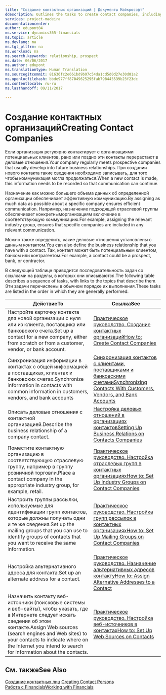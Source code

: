 ```yaml
---
title: "Создание контактных организаций | Документы Майкрософт"
ddescription: Outlines the tasks to create contact companies, including assigning relevant data about prospects and defining the business relationships you have with companies.
services: project-madeira
documentationcenter: 
author: edupont04
ms.service: dynamics365-financials
ms.topic: article
ms.devlang: na
ms.tgt_pltfrm: na
ms.workload: na
ms.search.keywords: relationship, prospect
ms.date: 06/06/2017
ms.author: edupont
ms.translationtype: Human Translation
ms.sourcegitcommit: 81636fc2e661bd9b07c54da1cd5d0d27e30d01a2
ms.openlocfilehash: bbde977ff87049625295fab798445539b23f23dc
ms.contentlocale: ru-ru
ms.lasthandoff: 09/11/2017

---
```

# <a name="creating-contact-companies"></a><span data-ttu-id="9de77-102">Создание контактных организаций</span><span class="sxs-lookup"><span data-stu-id="9de77-102">Creating Contact Companies</span></span>
<span data-ttu-id="9de77-103">Если организация регулярно контактирует с организациями потенциальных клиентов, рано или поздно эти контакты перерастают в деловые отношения.</span><span class="sxs-lookup"><span data-stu-id="9de77-103">Your company regularly meets prospective companies that usually develop into future business relationships.</span></span> <span data-ttu-id="9de77-104">При создании нового контакта такие сведения необходимо записывать, для того чтобы коммуникация могла продолжаться.</span><span class="sxs-lookup"><span data-stu-id="9de77-104">When a new contact is made, this information needs to be recorded so that communication can continue.</span></span>

<span data-ttu-id="9de77-105">Назначение как можно большего объема данных об определенной организации обеспечивает эффективную коммуникацию.</span><span class="sxs-lookup"><span data-stu-id="9de77-105">By assigning as much data as possible about a specific company ensures efficient communication.</span></span> <span data-ttu-id="9de77-106">Например, назначение подходящей отраслевой группы обеспечивает конкретныморганизациям включение в соответствующую коммуникацию.</span><span class="sxs-lookup"><span data-stu-id="9de77-106">For example, assigning the relevant industry group, ensures that specific companies are included in any relevant communication.</span></span>

<span data-ttu-id="9de77-107">Можно также определить, какие деловые отношения установлены с данным контактом.</span><span class="sxs-lookup"><span data-stu-id="9de77-107">You can also define the business relationship that you have with a contact.</span></span> <span data-ttu-id="9de77-108">Так, контакт может быть потенциальным клиентом, банком или контрагентом.</span><span class="sxs-lookup"><span data-stu-id="9de77-108">For example, a contact could be a prospect, bank, or contractor.</span></span>

<span data-ttu-id="9de77-109">В следующей таблице приводится последовательность задач со ссылками на разделы, в которых они описываются.</span><span class="sxs-lookup"><span data-stu-id="9de77-109">The following table describes a sequence of tasks, with links to the topics that describe them.</span></span> <span data-ttu-id="9de77-110">Эти задачи перечислены в обычном порядке их выполнения.</span><span class="sxs-lookup"><span data-stu-id="9de77-110">These tasks are listed in the order in which they are generally performed.</span></span>

| <span data-ttu-id="9de77-111">Действие</span><span class="sxs-lookup"><span data-stu-id="9de77-111">To</span></span> | <span data-ttu-id="9de77-112">Ссылка</span><span class="sxs-lookup"><span data-stu-id="9de77-112">See</span></span> |
| --- | --- |
| <span data-ttu-id="9de77-113">Настройте карточку контакта для новой организации с нуля или из клиента, поставщика или банковского счета.</span><span class="sxs-lookup"><span data-stu-id="9de77-113">Set up a contact for a new company, either from scratch or from a customer, vendor, or bank account.</span></span> |[<span data-ttu-id="9de77-114">Практическое руководство. Создание контактных организаций</span><span class="sxs-lookup"><span data-stu-id="9de77-114">How to: Create Contact Companies</span></span>](marketing-how-create-contact-companies.md) |
| <span data-ttu-id="9de77-115">Синхронизация информации в контактах с общей информацией в поставщиках, клиентах и банковских счетах.</span><span class="sxs-lookup"><span data-stu-id="9de77-115">Synchronize information in contacts with common information in customers, vendors, and bank accounts</span></span> |[<span data-ttu-id="9de77-116">Синхронизация контактов с клиентами, поставщиками и банковскими счетами</span><span class="sxs-lookup"><span data-stu-id="9de77-116">Synchronizing Contacts With Customers, Vendors, and Bank Accounts</span></span>](marketing-synchronize-contacts-customers-vendors-bank-accounts.md) |
| <span data-ttu-id="9de77-117">Описать деловые отношения с контактной организацией.</span><span class="sxs-lookup"><span data-stu-id="9de77-117">Describe the business relationship of a company contact.</span></span> |[<span data-ttu-id="9de77-118">Настройка деловых отношений в организациях контактов</span><span class="sxs-lookup"><span data-stu-id="9de77-118">Setting Up Business Relations on Contacts Companies</span></span>](marketing-business-relations.md) |
| <span data-ttu-id="9de77-119">Поместите контактную организацию в соответствующую отраслевую группу, например в группу розничной торговли.</span><span class="sxs-lookup"><span data-stu-id="9de77-119">Place a contact company in the appropriate industry group, for example, retail.</span></span> |[<span data-ttu-id="9de77-120">Практическое руководство. Настройка отраслевых групп в контактных организациях</span><span class="sxs-lookup"><span data-stu-id="9de77-120">How to: Set Up Industry Groups on Contact Companies</span></span>](marketing-industry-groups.md) |
| <span data-ttu-id="9de77-121">Настроить группы рассылки, используемые для идентификации групп контактов, которые должны получать одни и те же сведения.</span><span class="sxs-lookup"><span data-stu-id="9de77-121">Set up the mailing groups that you can use to identify groups of contacts that you want to receive the same information.</span></span> |[<span data-ttu-id="9de77-122">Практическое руководство. Настройка групп рассылок в контактных организациях</span><span class="sxs-lookup"><span data-stu-id="9de77-122">How to: Set Up Mailing Groups on Contact Companies</span></span>](marketing-mailing-groups.md) |
| <span data-ttu-id="9de77-123">Настройка альтернативного адреса для контакта.</span><span class="sxs-lookup"><span data-stu-id="9de77-123">Set up an alternate address for a contact.</span></span> |[<span data-ttu-id="9de77-124">Практическое руководство. Назначение альтернативных адресов контакту</span><span class="sxs-lookup"><span data-stu-id="9de77-124">How to: Assign Alternative Addresses to a Contact</span></span>](marketing-how-assign-alternate-address.md) |
| <span data-ttu-id="9de77-125">Назначить контакту веб-источники (поисковые системы и веб-сайты), чтобы указать, где в Интернете следует искать сведения об этом контакте.</span><span class="sxs-lookup"><span data-stu-id="9de77-125">Assign Web sources (search engines and Web sites) to your contacts to indicate where on the Internet you intend to search for information about the contacts.</span></span> |[<span data-ttu-id="9de77-126">Практическое руководство. Настройка веб-источников в контактах</span><span class="sxs-lookup"><span data-stu-id="9de77-126">How to: Set Up Web Sources on Contacts</span></span>](marketing-web-sources.md) |

## <a name="see-also"></a><span data-ttu-id="9de77-127">См. также</span><span class="sxs-lookup"><span data-stu-id="9de77-127">See Also</span></span>
<span data-ttu-id="9de77-128">[Создание контактных лиц](marketing-create-contact-persons.md) </span><span class="sxs-lookup"><span data-stu-id="9de77-128">[Creating Contact Persons](marketing-create-contact-persons.md) </span></span>  
[<span data-ttu-id="9de77-129">Работа с Financials</span><span class="sxs-lookup"><span data-stu-id="9de77-129">Working with Financials</span></span>](ui-work-product.md)

